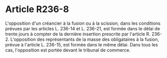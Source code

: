 # Article R236-8

L'opposition d'un créancier à la fusion ou à la scission, dans les conditions prévues par les articles L. 236-14 et L. 236-21, est formée dans le délai de trente jours à compter de la dernière insertion prescrite par l'article R. 236-2.   L'opposition des représentants de la masse des obligataires à la fusion, prévue à l'article L. 236-15, est formée dans le même délai.   Dans tous les cas, l'opposition est portée devant le tribunal de commerce.
